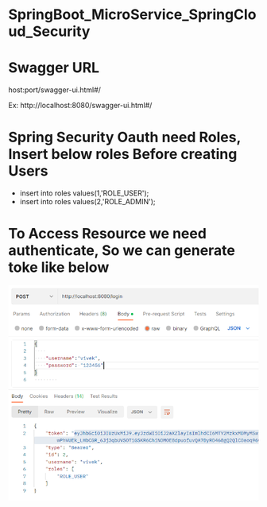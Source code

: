 # SpringBoot_MicroService_SpringCloud_Security

# Swagger URL 

host:port/swagger-ui.html#/

Ex: http://localhost:8080/swagger-ui.html#/


# Spring Security Oauth need Roles, Insert below roles Before creating Users

- insert into roles values(1,'ROLE_USER');
- insert into roles values(2,'ROLE_ADMIN');
# To Access Resource we need authenticate, So we can generate toke like below

![token generate/ user login ](https://github.com/HarshaPrimeTrainings/SpringBoot_MicroService_SpringCloud_Security/blob/main/tokengenerate.PNG)